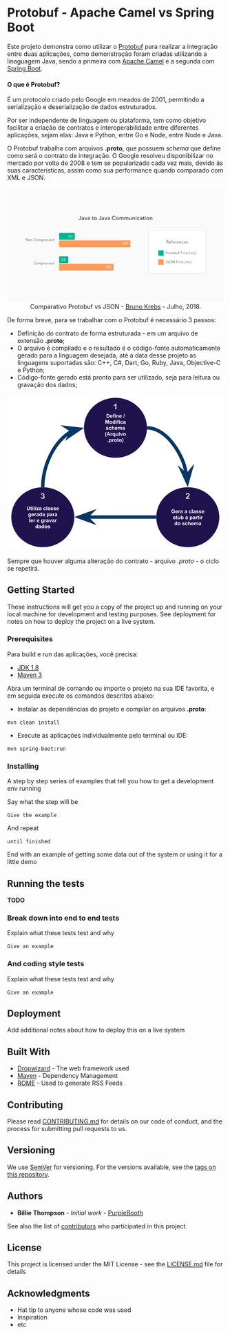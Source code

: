 # Protobuf - Apache Camel vs Spring Boot

Este projeto demonstra como utilizar o [Protobuf](https://developers.google.com/protocol-buffers/) para realizar a integração entre duas aplicações, como demonstração foram criadas utilizando a linaguagem Java, sendo a primeira com [Apache Camel](https://camel.apache.org/) e a segunda com [Spring Boot](https://spring.io/projects/spring-boot).

#### O que é Protobuf?
É um protocolo criado pelo Google em meados de 2001, permitindo a serialização e deserialização de dados estruturados. 

Por ser independente de linguagem ou plataforma, tem como objetivo facilitar a criação de contratos e interoperabilidade entre diferentes aplicações, sejam elas: Java e Python, entre Go e Node, entre Node e Java. 

O Protobuf trabalha com arquivos **.proto**, que possuem *schema* que define como será o contrato de integração. O Google resolveu disponibilizar no mercado por volta de 2008 e tem se popularizado cada vez mais, devido às suas caracteristicas, assim como sua performance quando comparado com XML e JSON. 


<p align="center">
  <img src="https://github.com/douglsantos/proc-apache-camel-integration-spring-boot-protobuf/raw/master/images/comparacao-protobuf-json.png">
Comparativo Protobuf vs JSON - <a href= "https://medium.com/@krebs.bruno/beating-json-performance-with-protobuf-c205397c8bc6">Bruno Krebs</a> - Julho, 2018.
</p>


De forma breve, para se trabalhar com o Protobuf é necessário 3 passos:
* Definição do contrato de forma estruturada - em um arquivo de extensão **.proto**;
* O arquivo é compilado e o resultado é o código-fonte automaticamente gerado para a linguagem desejada, até a data desse projeto as linguagens suportadas são: C++, C#, Dart, Go, Ruby, Java, Objective-C e Python;
* Código-fonte gerado está pronto para ser utilizado, seja para leitura ou gravação dos dados;

<p align="center">
  <img src="https://github.com/douglsantos/proc-apache-camel-integration-spring-boot-protobuf/raw/master/images/fluxo-protobuf.png">
</p>

Sempre que houver alguma alteração do contrato - arquivo *.proto* - o ciclo se repetirá.


## Getting Started

These instructions will get you a copy of the project up and running on your local machine for development and testing purposes. See deployment for notes on how to deploy the project on a live system.

### Prerequisites

Para build e run das aplicações, você precisa:

- [JDK 1.8](http://www.oracle.com/technetwork/java/javase/downloads/jdk8-downloads-2133151.html)
- [Maven 3](https://maven.apache.org)

Abra um terminal de comando ou importe o projeto na sua IDE favorita, e em seguida execute os comandos descritos abaixo:

- Instalar as dependências do projeto e compilar os arquivos **.proto**:

```
mvn clean install
```
- Execute as aplicações individualmente pelo terminal ou IDE:

```
mvn spring-boot:run
```


### Installing

A step by step series of examples that tell you how to get a development env running

Say what the step will be

```
Give the example
```

And repeat

```
until finished
```

End with an example of getting some data out of the system or using it for a little demo

## Running the tests

**TODO**

### Break down into end to end tests

Explain what these tests test and why

```
Give an example
```

### And coding style tests

Explain what these tests test and why

```
Give an example
```

## Deployment

Add additional notes about how to deploy this on a live system

## Built With

* [Dropwizard](http://www.dropwizard.io/1.0.2/docs/) - The web framework used
* [Maven](https://maven.apache.org/) - Dependency Management
* [ROME](https://rometools.github.io/rome/) - Used to generate RSS Feeds

## Contributing

Please read [CONTRIBUTING.md](https://gist.github.com/PurpleBooth/b24679402957c63ec426) for details on our code of conduct, and the process for submitting pull requests to us.

## Versioning

We use [SemVer](http://semver.org/) for versioning. For the versions available, see the [tags on this repository](https://github.com/your/project/tags). 

## Authors

* **Billie Thompson** - *Initial work* - [PurpleBooth](https://github.com/PurpleBooth)

See also the list of [contributors](https://github.com/your/project/contributors) who participated in this project.

## License

This project is licensed under the MIT License - see the [LICENSE.md](LICENSE.md) file for details

## Acknowledgments

* Hat tip to anyone whose code was used
* Inspiration
* etc

